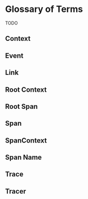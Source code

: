 # Glossary of Terms

TODO

## Context

## Event

## Link

## Root Context

## Root Span

## Span

## SpanContext

## Span Name

## Trace

## Tracer

